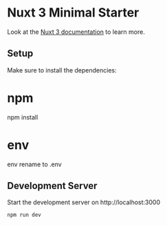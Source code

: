 # Nuxt 3 Minimal Starter

Look at the [Nuxt 3 documentation](https://nuxt.com/docs/getting-started/introduction) to learn more.

## Setup

Make sure to install the dependencies:

# npm
npm install

# env
env rename to .env

## Development Server

Start the development server on http://localhost:3000

```bash
npm run dev
```
